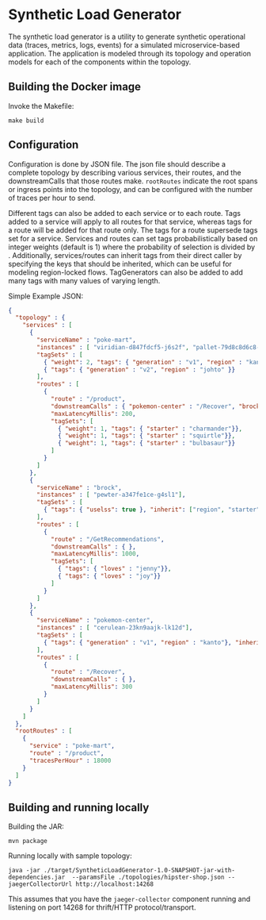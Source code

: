 # Synthetic Load Generator

The synthetic load generator is a utility to generate synthetic operational
data (traces, metrics, logs, events) for a simulated microservice-based application.
The application is modeled through its topology and operation models for each
of the components within the topology.

## Building the Docker image

Invoke the Makefile:
```
make build
```

## Configuration

Configuration is done by JSON file. The json file should describe a complete topology by describing various services,
their routes, and the downstreamCalls that those routes make. `rootRoutes` indicate the root spans or ingress points
 into the topology, and can be configured with the number of traces per hour to send.

Different tags can also be added to each service or to each route. Tags added to a service will apply to all routes for
that service, whereas tags for a route will be added for that route only. The tags for a route supersede tags set for
a service. Services and routes can set tags probabilistically based on integer weights (default is 1) where the
probability of selection is <weight of specific tagset> divided by <sum of all weights>. Additionally, services/routes
can inherit tags from their direct caller by specifying the keys that should be inherited, which can be
useful for modeling region-locked flows. TagGenerators can also be added to add many tags with many values of varying
length.

Simple Example JSON:
```json
{
  "topology" : {
    "services" : [
      {
        "serviceName" : "poke-mart",
        "instances" : [ "viridian-d847fdcf5-j6s2f", "pallet-79d8c8d6c8-9sbff" ],
        "tagSets" : [
          { "weight": 2, "tags": { "generation" : "v1", "region" : "kanto" }, "tagGenerators": [{"numTags": 32, "numVals": 152, "valLength": 64}] },
          { "tags": { "generation" : "v2", "region" : "johto" }}
        ],
        "routes" : [
          {
            "route" : "/product",
            "downstreamCalls" : { "pokemon-center" : "/Recover", "brock" : "/GetRecommendations" },
            "maxLatencyMillis": 200,
            "tagSets": [
              { "weight": 1, "tags": { "starter" : "charmander"}},
              { "weight": 1, "tags": { "starter" : "squirtle"}},
              { "weight": 1, "tags": { "starter" : "bulbasaur"}}
            ]
          }
        ]
      },
      {
        "serviceName" : "brock",
        "instances" : [ "pewter-a347fe1ce-g4sl1"],
        "tagSets" : [
          { "tags": { "uselss": true }, "inherit": ["region", "starter"]}
        ],
        "routes" : [
          {
            "route" : "/GetRecommendations",
            "downstreamCalls" : { },
            "maxLatencyMillis": 1000,
            "tagSets": [
              { "tags": { "loves" : "jenny"}},
              { "tags": { "loves" : "joy"}}
            ]
          }
        ]
      },
      {
        "serviceName" : "pokemon-center",
        "instances" : [ "cerulean-23kn9aajk-lk12d"],
        "tagSets" : [
          { "tags": { "generation" : "v1", "region" : "kanto"}, "inherit": ["starter"] }
        ],
        "routes" : [
          {
            "route" : "/Recover",
            "downstreamCalls" : { },
            "maxLatencyMillis": 300
          }
        ]
      }
    ]
  },
  "rootRoutes" : [
    {
      "service" : "poke-mart",
      "route" : "/product",
      "tracesPerHour" : 18000
    }
  ]
}
```

## Building and running locally

Building the JAR:
```
mvn package
```

Running locally with sample topology:
```
java -jar ./target/SyntheticLoadGenerator-1.0-SNAPSHOT-jar-with-dependencies.jar  --paramsFile ./topologies/hipster-shop.json --jaegerCollectorUrl http://localhost:14268
```

This assumes that you have the `jaeger-collector` component running and listening
on port 14268 for thrift/HTTP protocol/transport.
